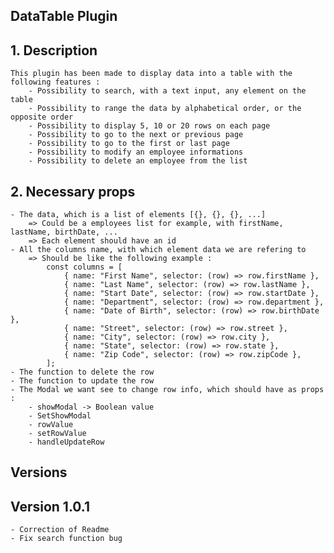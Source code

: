 ## DataTable Plugin

## 1. Description

    This plugin has been made to display data into a table with the following features :
        - Possibility to search, with a text input, any element on the table
        - Possibility to range the data by alphabetical order, or the opposite order
        - Possibility to display 5, 10 or 20 rows on each page
        - Possibility to go to the next or previous page
        - Possibility to go to the first or last page
        - Possibility to modify an employee informations
        - Possibility to delete an employee from the list

## 2. Necessary props

    - The data, which is a list of elements [{}, {}, {}, ...]
        => Could be a employees list for example, with firstName, lastName, birthDate, ...
        => Each element should have an id
    - All the columns name, with which element data we are refering to
        => Should be like the following example :
            const columns = [
                { name: "First Name", selector: (row) => row.firstName },
                { name: "Last Name", selector: (row) => row.lastName },
                { name: "Start Date", selector: (row) => row.startDate },
                { name: "Department", selector: (row) => row.department },
                { name: "Date of Birth", selector: (row) => row.birthDate },
                { name: "Street", selector: (row) => row.street },
                { name: "City", selector: (row) => row.city },
                { name: "State", selector: (row) => row.state },
                { name: "Zip Code", selector: (row) => row.zipCode },
            ];
    - The function to delete the row
    - The function to update the row
    - The Modal we want see to change row info, which should have as props :
        - showModal -> Boolean value
        - SetShowModal
        - rowValue
        - setRowValue
        - handleUpdateRow

## Versions

## Version 1.0.1

    - Correction of Readme
    - Fix search function bug
